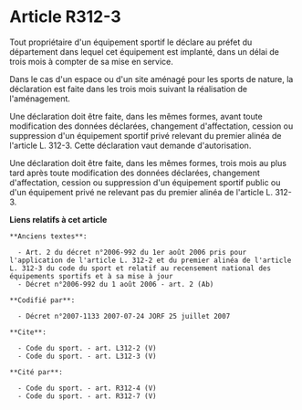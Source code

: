 # Article R312-3

Tout propriétaire d'un équipement sportif le déclare au préfet du département dans lequel cet équipement est implanté, dans
un délai de trois mois à compter de sa mise en service.

Dans le cas d'un espace ou d'un site aménagé pour les sports de nature, la déclaration est faite dans les trois mois suivant
la réalisation de l'aménagement.

Une déclaration doit être faite, dans les mêmes formes, avant toute modification des données déclarées, changement
d'affectation, cession ou suppression d'un équipement sportif privé relevant du premier alinéa de l'article L. 312-3. Cette
déclaration vaut demande d'autorisation.

Une déclaration doit être faite, dans les mêmes formes, trois mois au plus tard après toute modification des données
déclarées, changement d'affectation, cession ou suppression d'un équipement sportif public ou d'un équipement privé ne
relevant pas du premier alinéa de l'article L. 312-3.

**Liens relatifs à cet article**

	**Anciens textes**:

	  - Art. 2 du décret n°2006-992 du 1er août 2006 pris pour l'application de l'article L. 312-2 et du premier alinéa de l'article L. 312-3 du code du sport et relatif au recensement national des équipements sportifs et à sa mise à jour
	  - Décret n°2006-992 du 1 août 2006 - art. 2 (Ab)

	**Codifié par**:

	  - Décret n°2007-1133 2007-07-24 JORF 25 juillet 2007

	**Cite**:

	  - Code du sport. - art. L312-2 (V)
	  - Code du sport. - art. L312-3 (V)

	**Cité par**:

	  - Code du sport. - art. R312-4 (V)
	  - Code du sport. - art. R312-7 (V)
